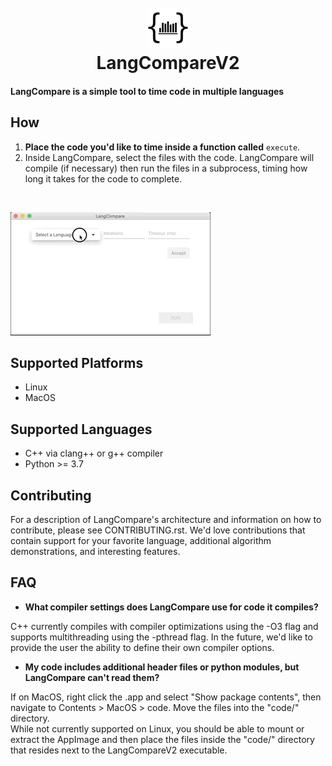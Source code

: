 <h1 align="center">
     <br>
     <img src="https://github.com/M-Kerr/assets/blob/master/LangCompareV2/code_metrics64.png?raw=true"
     alt="Code Metrics by Richard Slater from the Noun Project" width="64" height="64"></a>
<br>
LangCompareV2
<br>
</h1>

<h4>LangCompare is a simple tool to time code in multiple languages</h4>

## How

1. **Place the code you'd like to time inside a function called** ``execute``.
1. Inside LangCompare, select the files with the code. LangCompare will compile (if
   necessary) then run the files in a subprocess, timing how long it takes for the
   code to complete. 
<br>

![how-to gif](https://github.com/M-Kerr/assets/blob/master/LangCompareV2/LangCompare.gif?raw=true)

## Supported Platforms 
* Linux 
* MacOS 

## Supported Languages
* C++ via clang++ or g++ compiler 
* Python >= 3.7

## Contributing

For a description of LangCompare's architecture and information on how to
contribute, please see CONTRIBUTING.rst. We'd love contributions that contain
support for your favorite language, additional algorithm demonstrations, and
interesting features.


## FAQ
* **What compiler settings does LangCompare use for code it compiles?**

C++ currently compiles with compiler optimizations using the -O3 flag
and supports multithreading using the -pthread flag. 
In the future, we'd like to provide the user the ability to define their
own compiler options.
      
* **My code includes additional header files or python modules, but
  LangCompare can't read them?**

If on MacOS, right click the .app and select "Show package contents",
then navigate to Contents > MacOS > code. Move the files into the "code/"
directory.
<br>While not currently supported on Linux, you should be able to mount or
extract the AppImage and then place the files inside the "code/"
directory that resides next to the LangCompareV2 executable.
